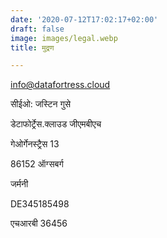 ```yaml
---
date: '2020-07-12T17:02:17+02:00'
draft: false
image: images/legal.webp
title: मुद्रण

---
```

info@datafortress.cloud

सीईओ: जस्टिन गुसे

डेटाफोर्ट्रेस.क्लाउड जीएमबीएच

गेओर्गेनस्ट्रैस 13

86152 ऑग्सबर्ग

जर्मनी

DE345185498

एचआरबी 36456
